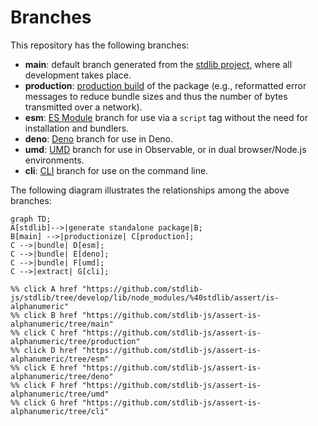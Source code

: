 <!--

@license Apache-2.0

Copyright (c) 2023 The Stdlib Authors.

Licensed under the Apache License, Version 2.0 (the "License");
you may not use this file except in compliance with the License.
You may obtain a copy of the License at

    http://www.apache.org/licenses/LICENSE-2.0

Unless required by applicable law or agreed to in writing, software
distributed under the License is distributed on an "AS IS" BASIS,
WITHOUT WARRANTIES OR CONDITIONS OF ANY KIND, either express or implied.
See the License for the specific language governing permissions and
limitations under the License.

-->

# Branches

This repository has the following branches:

-   **main**: default branch generated from the [stdlib project][stdlib-url], where all development takes place.
-   **production**: [production build][production-url] of the package (e.g., reformatted error messages to reduce bundle sizes and thus the number of bytes transmitted over a network).
-   **esm**: [ES Module][esm-url] branch for use via a `script` tag without the need for installation and bundlers.
-   **deno**: [Deno][deno-url] branch for use in Deno.
-   **umd**: [UMD][umd-url] branch for use in Observable, or in dual browser/Node.js environments.
-   **cli**: [CLI][cli-url] branch for use on the command line.

The following diagram illustrates the relationships among the above branches:

```mermaid
graph TD;
A[stdlib]-->|generate standalone package|B;
B[main] -->|productionize| C[production];
C -->|bundle| D[esm];
C -->|bundle| E[deno];
C -->|bundle| F[umd];
C -->|extract| G[cli];

%% click A href "https://github.com/stdlib-js/stdlib/tree/develop/lib/node_modules/%40stdlib/assert/is-alphanumeric"
%% click B href "https://github.com/stdlib-js/assert-is-alphanumeric/tree/main"
%% click C href "https://github.com/stdlib-js/assert-is-alphanumeric/tree/production"
%% click D href "https://github.com/stdlib-js/assert-is-alphanumeric/tree/esm"
%% click E href "https://github.com/stdlib-js/assert-is-alphanumeric/tree/deno"
%% click F href "https://github.com/stdlib-js/assert-is-alphanumeric/tree/umd"
%% click G href "https://github.com/stdlib-js/assert-is-alphanumeric/tree/cli"
```

[stdlib-url]: https://github.com/stdlib-js/stdlib/tree/develop/lib/node_modules/%40stdlib/assert/is-alphanumeric
[production-url]: https://github.com/stdlib-js/assert-is-alphanumeric/tree/production
[deno-url]: https://github.com/stdlib-js/assert-is-alphanumeric/tree/deno
[umd-url]: https://github.com/stdlib-js/assert-is-alphanumeric/tree/umd
[esm-url]: https://github.com/stdlib-js/assert-is-alphanumeric/tree/esm
[cli-url]: https://github.com/stdlib-js/assert-is-alphanumeric/tree/cli